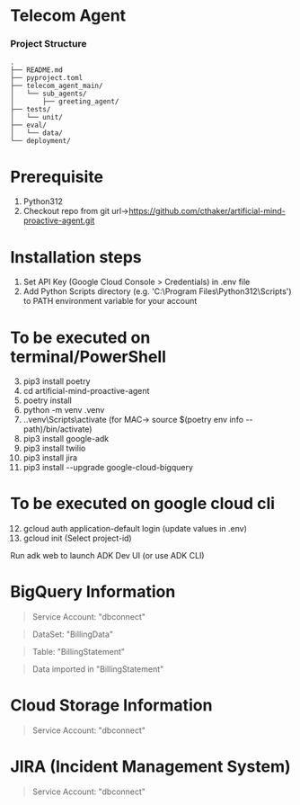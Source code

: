 # Telecom Agent


### Project Structure
```
.
├── README.md
├── pyproject.toml
├── telecom_agent_main/
│   └── sub_agents/
│       ├── greeting_agent/
├── tests/
│   └── unit/
├── eval/
│   └── data/
└── deployment/
```

# Prerequisite
1. Python312
2. Checkout repo from git url->https://github.com/cthaker/artificial-mind-proactive-agent.git

# Installation steps
1. Set API Key (Google Cloud Console > Credentials) in .env file
2. Add Python Scripts directory (e.g. 'C:\Program Files\Python312\Scripts') to PATH environment variable for your account
# To be executed on terminal/PowerShell
3. pip3 install poetry
4. cd artificial-mind-proactive-agent
5. poetry install
6. python -m venv .venv
7. .\.venv\Scripts\activate (for MAC-> source $(poetry env info --path)/bin/activate)
8. pip3 install google-adk
9. pip3 install twilio
10. pip3 install jira
11. pip3 install --upgrade google-cloud-bigquery
# To be executed on google cloud cli
12. gcloud auth application-default login (update values in .env)
13. gcloud init (Select project-id)

Run adk web to launch ADK Dev UI (or use ADK CLI)

# BigQuery Information
  > Service Account: "dbconnect"
 
  > DataSet: "BillingData"

  > Table: "BillingStatement"
  
  > Data imported in "BillingStatement"

# Cloud Storage Information
  > Service Account: "dbconnect"

# JIRA (Incident Management System)
  > Service Account: "dbconnect"


